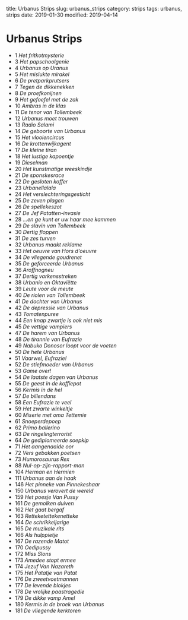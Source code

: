 title: Urbanus Strips
slug: urbanus_strips
category: strips
tags: urbanus, strips
date: 2019-01-30
modified: 2019-04-14

# Urbanus Strips


*   1 _Het fritkotmysterie_
*   3 _Het papschoolgenie_
*   4 _Urbanus op Uranus_
*   5 _Het mislukte mirakel_
*   6 _De pretparkprutsers_
*   7 _Tegen de dikkenekken_
*   8 _De proefkonijnen_
*   9 _Het gefoefel met de zak_
*  10 _Ambras in de klas_
*  11 _De tenor van Tollembeek_
*  12 _Urbanus moet trouwen_
*  13 _Radio Salami_
*  14 _De geboorte van Urbanus_
*  15 _Het vlooiencircus_
*  16 _De krottenwijkagent_
*  17 _De kleine tiran_
*  18 _Het lustige kapoentje_
*  19 _Dieselman_
*  20 _Het kunstmatige weeskindje_
*  21 _De sponskesrace_
*  22 _De gesloten koffer_
*  23 _Urbanellalala_
*  24 _Het verslechteringsgesticht_
*  25 _De zeven plagen_
*  26 _De spellekeszot_
*  27 _De Jef Patatten-invasie_
*  28 _...en ge kunt er uw haar mee kammen_
*  29 _De slavin van Tollembeek_
*  30 _Dertig floppen_
*  31 _De zes turven_
*  32 _Urbanus maakt reklame_
*  33 _Het oeuvre van Hors d'oeuvre_
*  34 _De vliegende goudrenet_
*  35 _De geforceerde Urbanus_
*  36 _Aroffnogneu_
*  37 _Dertig varkensstreken_
*  38 _Urbanio en Oktaviëtte_
*  39 _Leute voor de meute_
*  40 _De riolen van Tollembeek_
*  41 _De dochter van Urbanus_
*  42 _De depressie van Urbanus_
*  43 _Tomatenpuree_
*  44 _Een knap zwartje is ook niet mis_
*  45 _De vettige vampiers_
*  47 _De harem van Urbanus_
*  48 _De tirannie van Eufrazie_
*  49 _Nabuko Donosor loopt voor de voeten_
*  50 _De hete Urbanus_
*  51 _Vaarwel, Eufrazie!_
*  52 _De stiefmoeder van Urbanus_
*  53 _Game over!_
*  54 _De laatste dagen van Urbanus_
*  55 _De geest in de koffiepot_
*  56 _Kermis in de hel_
*  57 _De billendans_
*  58 _Een Eufrazie te veel_
*  59 _Het zwarte winkeltje_
*  60 _Miserie met oma Tettemie_
*  61 _Snoeperdepoep_
*  62 _Primo ballerino_
*  63 _De ringelingterrorist_
*  64 _De gediplomeerde soepkip_
*  71 _Het aangenaaide oor_
*  72 _Vers gebakken poetsen_
*  73 _Humorosaurus Rex_
*  88 _Nul-op-zijn-rapport-man_
* 104 _Herman en Hermien_
* 111 _Urbanus aan de haak_
* 146 _Het pinneke van Pinnekeshaar_
* 150 _Urbanus verovert de wereld_
* 159 _Het poesje Van Pussy_
* 161 _De gemolken duiven_
* 162 _Het gaat bergaf_
* 163 _Retteketettekenetteke_
* 164 _De schrikkeljarige_
* 165 _De muzikale rits_
* 166 _Als hulppietje_
* 167 _De razende Matot_
* 170 _Oedipussy_
* 172 _Miss Slons_
* 173 _Amedee stopt ermee_
* 174 _Jezuf Van Nazareth_
* 175 _Het Patatje van Patat_
* 176 _De zweetvoetmannen_
* 177 _De levende blokjes_
* 178 _De vrolijke paastragedie_
* 179 _De dikke vamp Amel_
* 180 _Kermis in de broek van Urbanus_
* 181 _De vliegende kerktoren_
